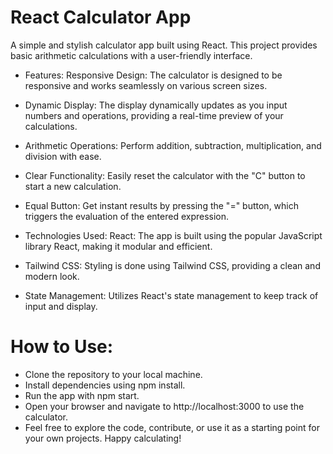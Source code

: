 # React Calculator App
A simple and stylish calculator app built using React. This project provides basic arithmetic calculations with a user-friendly interface.

- Features: Responsive Design: The calculator is designed to be responsive and works seamlessly on various screen sizes.

- Dynamic Display: The display dynamically updates as you input numbers and operations, providing a real-time preview of your calculations.

- Arithmetic Operations: Perform addition, subtraction, multiplication, and division with ease.

- Clear Functionality: Easily reset the calculator with the "C" button to start a new calculation.

- Equal Button: Get instant results by pressing the "=" button, which triggers the evaluation of the entered expression.

- Technologies Used: React: The app is built using the popular JavaScript library React, making it modular and efficient.

- Tailwind CSS: Styling is done using Tailwind CSS, providing a clean and modern look.

- State Management: Utilizes React's state management to keep track of input and display.

# How to Use:
- Clone the repository to your local machine.
- Install dependencies using npm install.
- Run the app with npm start.
- Open your browser and navigate to http://localhost:3000 to use the calculator.
- Feel free to explore the code, contribute, or use it as a starting point for your own projects. Happy calculating!
